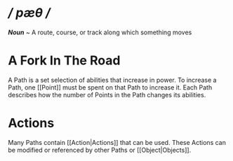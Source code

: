 # */ pæθ /*
***Noun*** ~ A route, course, or track along which something moves
# A Fork In The Road
A Path is a set selection of abilities that increase in power. To increase a Path, one [[Point]] must be spent on that Path to increase it. Each Path describes how the number of Points in the Path changes its abilities.
# Actions
Many Paths contain [[Action|Actions]] that can be used. These Actions can be modified or referenced by other Paths or [[Object|Objects]].